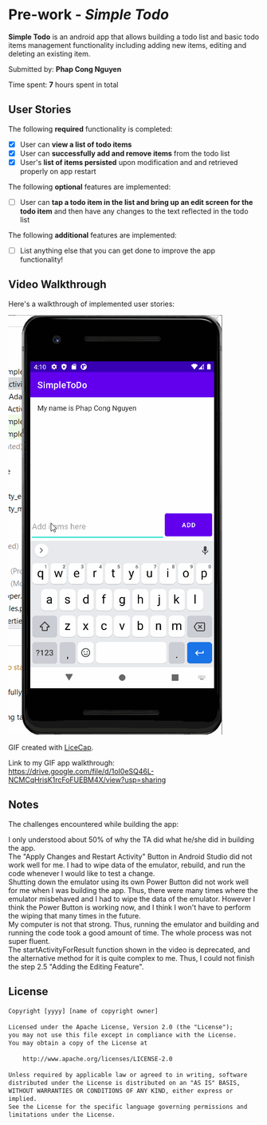 # Pre-work - *Simple Todo*

**Simple Todo** is an android app that allows building a todo list and basic todo items management functionality including adding new items, editing and deleting an existing item.

Submitted by: **Phap Cong Nguyen**

Time spent: **7** hours spent in total

## User Stories

The following **required** functionality is completed:

* [x] User can **view a list of todo items**
* [x] User can **successfully add and remove items** from the todo list
* [x] User's **list of items persisted** upon modification and and retrieved properly on app restart

The following **optional** features are implemented:

* [ ] User can **tap a todo item in the list and bring up an edit screen for the todo item** and then have any changes to the text reflected in the todo list

The following **additional** features are implemented:

* [ ] List anything else that you can get done to improve the app functionality!

## Video Walkthrough

Here's a walkthrough of implemented user stories:

<img src='Codepath Prework App Walkthrough.gif' title='Video Walkthrough' width='' alt='Video Walkthrough' />

GIF created with [LiceCap](http://www.cockos.com/licecap/).

Link to my GIF app walkthrough: https://drive.google.com/file/d/1oI0eSQ46L-NCMCqHrisK1rcFoFUEBM4X/view?usp=sharing

## Notes

The challenges encountered while building the app:

I only understood about 50% of why the TA did what he/she did in building the app.  
The "Apply Changes and Restart Activity" Button in Android Studio did not work well for me. I had to wipe data of the 
emulator, rebuild, and run the code whenever I would like to test a change.  
Shutting down the emulator using its own Power Button did not work well for me when I was building the app. Thus, 
there were many times where the emulator misbehaved and I had to wipe the data of the emulator. However I think the 
Power Button is working now, and I think I won't have to perform the wiping that many times in the future.  
My computer is not that strong. Thus, running the emulator and building and running the code took a good amount of time.
The whole process was not super fluent.  
The startActivityForResult function shown in the video is deprecated, and the alternative method for it is quite complex
to me. Thus, I could not finish the step 2.5 "Adding the Editing Feature".  

## License

    Copyright [yyyy] [name of copyright owner]

    Licensed under the Apache License, Version 2.0 (the "License");
    you may not use this file except in compliance with the License.
    You may obtain a copy of the License at

        http://www.apache.org/licenses/LICENSE-2.0

    Unless required by applicable law or agreed to in writing, software
    distributed under the License is distributed on an "AS IS" BASIS,
    WITHOUT WARRANTIES OR CONDITIONS OF ANY KIND, either express or implied.
    See the License for the specific language governing permissions and
    limitations under the License.
